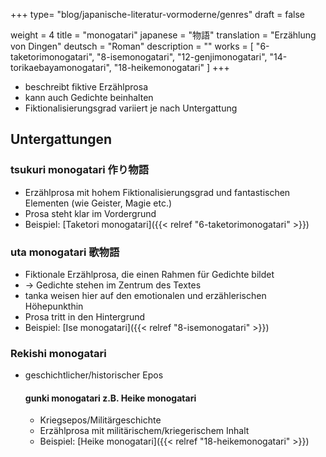 +++
type= "blog/japanische-literatur-vormoderne/genres"
draft = false

weight = 4
title = "monogatari"
japanese = "物語"
translation = "Erzählung von Dingen"
deutsch = "Roman"
description = ""
works = [
    "6-taketorimonogatari",
    "8-isemonogatari",
    "12-genjimonogatari",
    "14-torikaebayamonogatari",
    "18-heikemonogatari"
]
+++

- beschreibt fiktive Erzählprosa
- kann auch Gedichte beinhalten
- Fiktionalisierungsgrad variiert je nach Untergattung

## Untergattungen

### tsukuri monogatari 作り物語

- Erzählprosa mit hohem Fiktionalisierungsgrad und fantastischen Elementen (wie Geister, Magie etc.)
- Prosa steht klar im Vordergrund
- Beispiel: [Taketori monogatari]({{< relref "6-taketorimonogatari" >}})

### uta monogatari 歌物語

- Fiktionale Erzählprosa, die einen Rahmen für Gedichte bildet
- -> Gedichte stehen im Zentrum des Textes
- tanka weisen hier auf den emotionalen und erzählerischen Höhepunkthin
- Prosa tritt in den Hintergrund
- Beispiel: [Ise monogatari]({{< relref "8-isemonogatari" >}})

### Rekishi monogatari

- geschichtlicher/historischer Epos

  #### gunki monogatari z.B. Heike monogatari

    - Kriegsepos/Militärgeschichte
    - Erzählprosa mit militärischem/kriegerischem Inhalt
    - Beispiel: [Heike monogatari]({{< relref "18-heikemonogatari" >}})

